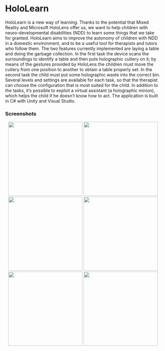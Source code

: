 # HoloLearn
HoloLearn is a new way of learning. Thanks to the potential that Mixed Reality and Microsoft HoloLens offer us, we want to help children with neuro-developmental disabilities (NDD) to learn some things that we take for granted. HoloLearn aims to improve the autonomy of children with NDD in a domestic environment, and to be a useful tool for therapists and tutors who follow them. The two features currently implemented are laying a table and doing the garbage collection. In the first task the device scans the surroundings to identify a table and then puts holographic cutlery on it; by means of the gestures provided by HoloLens the children must move the cutlery from one position to another to obtain a table properly set. In the second task the child must put some holographic waste into the correct bin. Several levels and settings are available for each task, so that the therapist can choose the configuration that is most suited for the child. In addition to the tasks, it’s possible to exploit a virtual assistant (a holographic minion), which helps the child if he doesn’t know how to act. The application is built in C# with Unity and Visual Studio.

### Screenshots
<p align="center">
  <img src="https://raw.githubusercontent.com/Menne/HoloLearn/master/Misc/Screenshots/screen1.jpg" height="240"/>
  <img src="https://raw.githubusercontent.com/Menne/HoloLearn/master/Misc/Screenshots/screen2.jpg" height="240"/>
  <img src="https://raw.githubusercontent.com/Menne/HoloLearn/master/Misc/Screenshots/screen3.jpg" height="240"/>
  <img src="https://raw.githubusercontent.com/Menne/HoloLearn/master/Misc/Screenshots/screen4.jpg" height="240"/>
  <img src="https://raw.githubusercontent.com/Menne/HoloLearn/master/Misc/Screenshots/screen5.jpg" height="240"/>
  <img src="https://raw.githubusercontent.com/Menne/HoloLearn/master/Misc/Screenshots/screen6.jpg" height="240"/>
</p>

